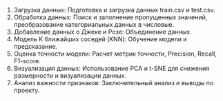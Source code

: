 1. Загрузка данных: Подготовка и загрузка данных train.csv и test.csv.
2. Обработка данных: Поиск и заполнение пропущенных значений, преобразование категориальных данных в числовые.
3. Добавление данных о Джеке и Розе: Объединение данных.
4. Модель K ближайших соседей (KNN): Обучение модели и предсказание.
5. Оценка точности модели: Расчет метрик точности, Precision, Recall, F1-score.
6. Визуализация данных: Использование PCA и t-SNE для снижения размерности и визуализации данных.
7. Анализ важности признаков: Заключительный анализ и выводы по проекту.
